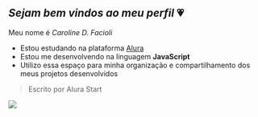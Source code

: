 ## **_Sejam bem vindos ao meu perfil_** 💗

Meu nome é _Caroline D. Facioli_

- Estou estudando na plataforma [Alura](https://www.slura.com.br)
- Estou me desenvolvendo na linguagem **JavaScript**
- Utilizo essa espaço para minha organização e compartilhamento dos meus projetos desenvolvidos
> Escrito por Alura Start

![](https://media.tenor.com/cvHI9oGqLmQAAAAi/sprigatito-by-supafayefaye-sprigatitostarter.gif)
